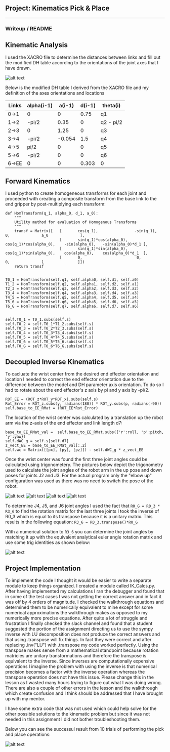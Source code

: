 ## Project: Kinematics Pick & Place

[//]: # (Image References)

[robo_kin]: kinematics_1.jpg
[elb_up2]: kinematics_2.jpg
[elb_up3]: kinematics_3.jpg
[elb_dwn2]: kinematics_4.jpg
[elb_dwn3]: kinematics_5.jpg
[rob_pick_place]: Robot_pick_place.png
[Euler_Rot_Mat]: EulerAnglesFromRotMat.jpg

---
### Writeup / README

## Kinematic Analysis

I used the XACRO file to determine the distances between links and fill out the modified DH table according to the orientations of the joint axes that I have drawn.

![alt text][robo_kin]

Below is the modified DH table I derived from the XACRO file and my definition of the axes orientations and locations

Links | alpha(i-1) | a(i-1) | d(i-1) | theta(i)
--- | --- | --- | --- | ---
0->1 | 0 | 0 | 0.75 | q1
1->2 | -pi/2 | 0.35 | 0 | q2 - pi/2
2->3 | 0 | 1.25 | 0 | q3
3->4 |  -pi/2 | -0.054 | 1.5 | q4
4->5 | pi/2 | 0 | 0 | q5
5->6 | -pi/2 | 0 | 0 | q6
6->EE | 0 | 0 | 0.303 | 0

## Forward Kinematics

I used python to create homogeneous transforms for each joint and proceeded with creating a composite transform from the base link to the end gripper by post-multiplying each transform:
```
def HomTransform(q_1, alpha_0, d_1, a_0):
    """
    Utility method for evaluation of Homogenous Transforms
    """
    transf = Matrix([   [       cos(q_1),                -sin(q_1),               0,              a_0              ],
                        [       sin(q_1)*cos(alpha_0),    cos(q_1)*cos(alpha_0),    -sin(alpha_0),   -sin(alpha_0)*d_1 ],
                        [       sin(q_1)*sin(alpha_0),    cos(q_1)*sin(alpha_0),    cos(alpha_0),    cos(alpha_0)*d_1  ],
                        [       0,                        0,                      0,              1               ]])
    return transf


T0_1 = HomTransform(self.q1, self.alpha0, self.d1, self.a0)
T1_2 = HomTransform(self.q2, self.alpha1, self.d2, self.a1)
T2_3 = HomTransform(self.q3, self.alpha2, self.d3, self.a2)
T3_4 = HomTransform(self.q4, self.alpha3, self.d4, self.a3)
T4_5 = HomTransform(self.q5, self.alpha4, self.d5, self.a4)
T5_6 = HomTransform(self.q6, self.alpha5, self.d6, self.a5)
T6_G = HomTransform(self.q7, self.alpha6, self.d7, self.a6)


self.T0_1 = T0_1.subs(self.s)
self.T0_2 = self.T0_1*T1_2.subs(self.s)
self.T0_3 = self.T0_2*T2_3.subs(self.s)
self.T0_4 = self.T0_3*T3_4.subs(self.s)
self.T0_5 = self.T0_4*T4_5.subs(self.s)
self.T0_6 = self.T0_5*T5_6.subs(self.s)
self.T0_G = self.T0_6*T6_G.subs(self.s)
```

## Decoupled Inverse Kinematics

To cacluate the wrist center from the desired end effector orientation and location I needed to correct the end effector orientation due to the difference between the model and DH parameter axis orientation.  To do so I had to rotate about the end effector's z axis by pi and y axis by -pi/2.

```
ROT_EE = (ROT_z*ROT_y*ROT_x).subs(self.s)
Rot_Error = ROT_z.subs(y, radians(180)) * ROT_y.subs(p, radians(-90))
self.base_to_EE_RMat = (ROT_EE*Rot_Error)
```

The location of the wrist center was calculated by a translation up the robot arm via the 
z-axis of the end effector and link length d7:

```
base_to_EE_RMat_val =  self.base_to_EE_RMat.subs({'r':roll, 'p':pitch, 'y':yaw})
self.dWC_g = self.s[self.d7]
z_vect_EE = base_to_EE_RMat_val[:,2]
self.wc = Matrix([[px], [py], [pz]]) - self.dWC_g * z_vect_EE
```

Once the wrist center was found the first three joint angles could be calculated using trigonometery.  The pictures below depict the trigonometry used to calculate the joint angles of the robot arm in the up pose and down poses for joints J2 and J3.  For the actual program only the "elbow up" configuration was used as there was no need to switch the pose of the robot.

![alt text][elb_up2]
![alt text][elb_up3]
![alt text][elb_dwn2]
![alt text][elb_dwn3]

To determine J4, J5, and J6 joint angles I used the fact that `R0_G = R0_3 * R3_6` to find the rotation matrix for the last three joints I took the inverse of R0_3 which is equal to its transpose because it is a unitary matrix.  This results in the following equation: `R3_6 = R0_3.transpose()*R0_G`

With a numerical solution to `R3_6` you can determine the joint angles by matching it up with the equivalent analytical euler angle rotation matrix and use some trig identities as shown below:

![alt text][Euler_Rot_Mat]


## Project Implementation



To implement the code I thought it would be easier to write a separate module to keep things organized.  I created a module called IK_Calcs.py.  After having implemented my calculations I ran the debugger and found that in some of the test cases I was not getting the correct answer and in fact it was off by 4 orders of magnitude.  I checked the walkthrough equations and determined them to be numerically equivalent to mine except for some numerical approximations the walkthrough makes as opposed to my numerically more precise equations.  After quite a lot of struggle and frustration I finally checked the slack channel and found that a student suggested the portion of the assignment directing us to use the sympy inverse with LU decomposition does not produce the correct answers and that using .transpose will fix things.  In fact they were correct and after replacing .inv("LU") with .transpose my code worked perfectly.  Using the transpose makes sense from a mathematical standpoint because rotation matricies are unitary transformations and therefore the transpose is equivalent to the inverse.  Since inverses are computationally expensive operations I imagine the problem with using the inverse is that numerical precision becomes a factor with the inverse operation whereas the transpose operation does not have this issue.  Please change this in the lesson as I wasted many hours trying to figure out what I was doing wrong.  There are also a couple of other errors in the lesson and the walkthrough which create confusion and I think should be addressed that I have brought up with my mentor.

I have some extra code that was not used which could help solve for the other possible solutions to the kinematic problem but since it was not needed in this assignment I did not bother troubleshooting them.


Below you can see the successul result from 10 trials of performing the pick and place operations:

![alt text][rob_pick_place]


